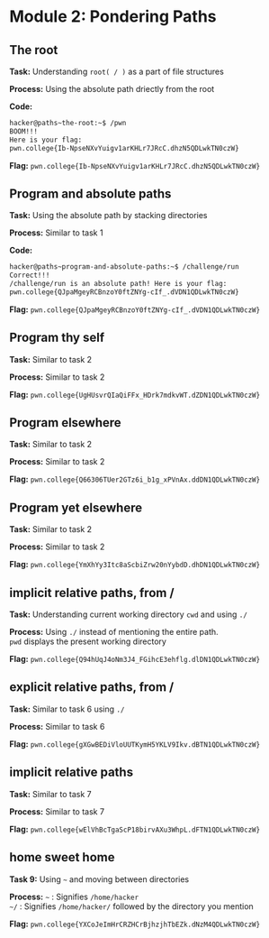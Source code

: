# Module 2: Pondering Paths
## The root

**Task:** Understanding `root( / )` as a part of file structures

**Process:** Using the absolute path driectly from the root

**Code:**
```bash
hacker@paths~the-root:~$ /pwn
BOOM!!!
Here is your flag:
pwn.college{Ib-NpseNXvYuigv1arKHLr7JRcC.dhzN5QDLwkTN0czW}
```

**Flag:** `pwn.college{Ib-NpseNXvYuigv1arKHLr7JRcC.dhzN5QDLwkTN0czW}`
</br>

## Program and absolute paths

**Task:** Using the absolute path by stacking directories

**Process:** Similar to task 1

**Code:**
```bash
hacker@paths~program-and-absolute-paths:~$ /challenge/run
Correct!!!
/challenge/run is an absolute path! Here is your flag:
pwn.college{QJpaMgeyRCBnzoY0ftZNYg-cIf_.dVDN1QDLwkTN0czW}
```

**Flag:** `pwn.college{QJpaMgeyRCBnzoY0ftZNYg-cIf_.dVDN1QDLwkTN0czW}`
</br>
## Program thy self

**Task:** Similar to task 2

**Process:** Similar to task 2

**Flag:** `pwn.college{UgHUsvrQIaQiFFx_HDrk7mdkvWT.dZDN1QDLwkTN0czW}`
</br>
## Program elsewhere

**Task:** Similar to task 2

**Process:** Similar to task 2

**Flag:** `pwn.college{Q66306TUer2GTz6i_b1g_xPVnAx.ddDN1QDLwkTN0czW}`
</br>
## Program yet elsewhere

**Task:** Similar to task 2

**Process:** Similar to task 2

**Flag:** `pwn.college{YmXhYy3Itc8aScbiZrw20nYybdD.dhDN1QDLwkTN0czW}`
</br>
## implicit relative paths, from /

**Task:** Understanding current working directory `cwd` and using `./`

**Process:** Using `./` instead of mentioning the entire path.</br> 
`pwd` displays the present working directory 


**Flag:** `pwn.college{Q94hUqJ4oNm3J4_FGihcE3ehflg.dlDN1QDLwkTN0czW}`
</br>
## explicit relative paths, from /

**Task:** Similar to task 6 using `./`

**Process:** Similar to task 6

**Flag:** `pwn.college{gXGwBEDiVloUUTKymH5YKLV9Ikv.dBTN1QDLwkTN0czW}`
</br>
## implicit relative paths

**Task:** Similar to task 7

**Process:** Similar to task 7

**Flag:** `pwn.college{wElVhBcTgaScP18birvAXu3WhpL.dFTN1QDLwkTN0czW}`
</br>
## home sweet home

**Task 9:** Using `~` and moving between directories

**Process:** `~` : Signifies `/home/hacker`</br>
            `~/` : Signifies `/home/hacker/` followed by the directory you mention

**Flag:** `pwn.college{YXCoJeImHrCRZHCrBjhzjhTbEZk.dNzM4QDLwkTN0czW}`
